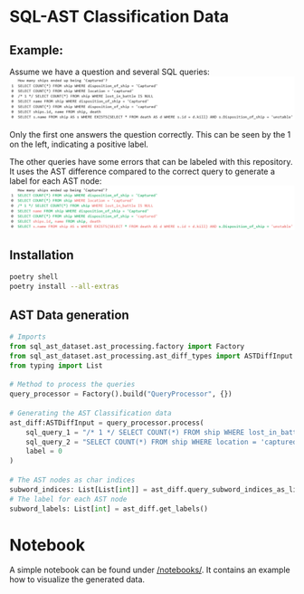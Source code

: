 # SQL-AST Classification Data

## Example:

Assume we have a question and several SQL queries:
![Sample of the Training data.](images/sample_0.png)

Only the first one answers the question correctly. This can be seen by the 1 on the left, indicating  a positive label.

The other queries have some errors that can be labeled with this repository. It uses the AST difference compared to the correct query to generate a label for each AST node:
![The AST classification data.](images/sample_1.png)


## Installation
```.sh
poetry shell
poetry install --all-extras
```

## AST Data generation
```.py
# Imports
from sql_ast_dataset.ast_processing.factory import Factory
from sql_ast_dataset.ast_processing.ast_diff_types import ASTDiffInput
from typing import List

# Method to process the queries
query_processor = Factory().build("QueryProcessor", {}) 

# Generating the AST Classification data
ast_diff:ASTDiffInput = query_processor.process(
    sql_query_1 = "/* 1 */ SELECT COUNT(*) FROM ship WHERE lost_in_battle IS NULL",
    sql_query_2 = "SELECT COUNT(*) FROM ship WHERE location = 'captured'",
    label = 0
)

# The AST nodes as char indices
subword_indices: List[List[int]] = ast_diff.query_subword_indices_as_list()
# The label for each AST node
subword_labels: List[int] = ast_diff.get_labels()
```

# Notebook
A simple notebook can be found under [/notebooks/](notebooks). 
It contains an example how to visualize the generated data.